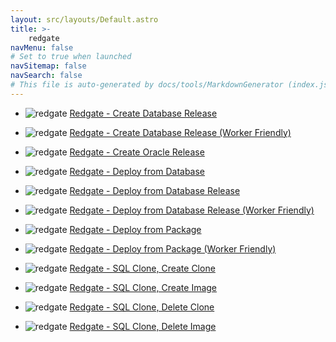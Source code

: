 ```yaml
---
layout: src/layouts/Default.astro
title: >-
    redgate
navMenu: false
# Set to true when launched
navSitemap: false
navSearch: false
# This file is auto-generated by docs/tools/MarkdownGenerator (index.js)
---
```


<ul>

<li>

![redgate](https://i.octopus.com/library/step-templates/redgate.png) [Redgate - Create Database Release](/integrations/redgate/redgate-create-database-release)

</li>
        
<li>

![redgate](https://i.octopus.com/library/step-templates/redgate.png) [Redgate - Create Database Release (Worker Friendly)](/integrations/redgate/redgate-create-database-release-worker-friendly)

</li>
        
<li>

![redgate](https://i.octopus.com/library/step-templates/redgate.png) [Redgate - Create Oracle Release](/integrations/redgate/redgate-create-oracle-release)

</li>
        
<li>

![redgate](https://i.octopus.com/library/step-templates/redgate.png) [Redgate - Deploy from Database](/integrations/redgate/redgate-deploy-from-database)

</li>
        
<li>

![redgate](https://i.octopus.com/library/step-templates/redgate.png) [Redgate - Deploy from Database Release](/integrations/redgate/redgate-deploy-from-database-release)

</li>
        
<li>

![redgate](https://i.octopus.com/library/step-templates/redgate.png) [Redgate - Deploy from Database Release (Worker Friendly)](/integrations/redgate/redgate-deploy-from-database-release-worker-friendly)

</li>
        
<li>

![redgate](https://i.octopus.com/library/step-templates/redgate.png) [Redgate - Deploy from Package](/integrations/redgate/redgate-deploy-from-package)

</li>
        
<li>

![redgate](https://i.octopus.com/library/step-templates/redgate.png) [Redgate - Deploy from Package (Worker Friendly)](/integrations/redgate/redgate-deploy-from-package-worker-friendly)

</li>
        
<li>

![redgate](https://i.octopus.com/library/step-templates/redgate.png) [Redgate - SQL Clone, Create Clone](/integrations/redgate/redgate-sql-clone-create-clone)

</li>
        
<li>

![redgate](https://i.octopus.com/library/step-templates/redgate.png) [Redgate - SQL Clone, Create Image](/integrations/redgate/redgate-sql-clone-create-image)

</li>
        
<li>

![redgate](https://i.octopus.com/library/step-templates/redgate.png) [Redgate - SQL Clone, Delete Clone](/integrations/redgate/redgate-sql-clone-delete-clone)

</li>
        
<li>

![redgate](https://i.octopus.com/library/step-templates/redgate.png) [Redgate - SQL Clone, Delete Image](/integrations/redgate/redgate-sql-clone-delete-image)

</li>
        
</ul>
